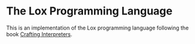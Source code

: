 # The Lox Programming Language

This is an implementation of the Lox programming language following the book [Crafting Interpreters](https://craftinginterpreters.com/).